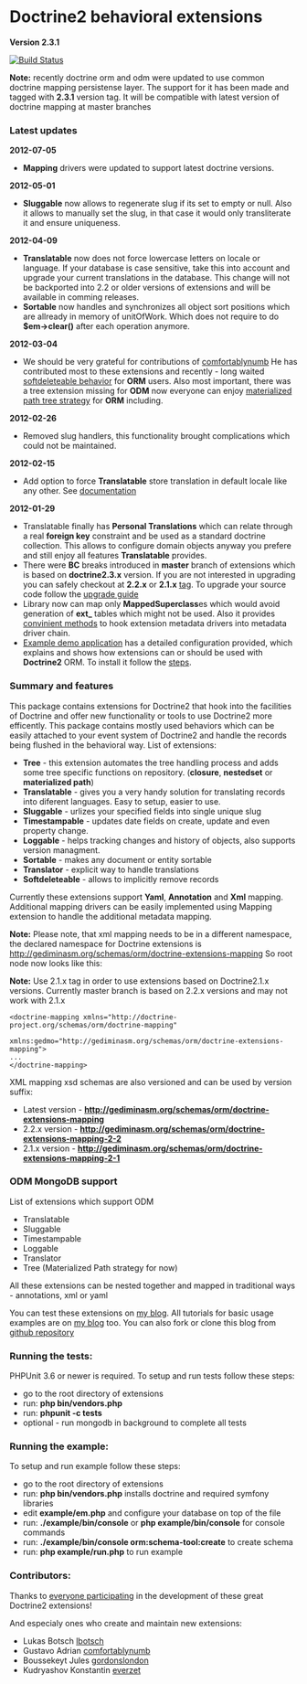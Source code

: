 # Doctrine2 behavioral extensions

**Version 2.3.1**

[![Build Status](https://secure.travis-ci.org/l3pp4rd/DoctrineExtensions.png?branch=master)](http://travis-ci.org/l3pp4rd/DoctrineExtensions)

**Note:** recently doctrine orm and odm were updated to use common doctrine mapping persistense
layer. The support for it has been made and tagged with **2.3.1** version tag. It will be compatible
with latest version of doctrine mapping at master branches

### Latest updates

**2012-07-05**

- **Mapping** drivers were updated to support latest doctrine versions.

**2012-05-01**

- **Sluggable** now allows to regenerate slug if its set to empty or null. Also it allows to
manually set the slug, in that case it would only transliterate it and ensure uniqueness.

**2012-04-09**

- **Translatable** now does not force lowercase letters on locale or language. If your database is case
sensitive, take this into account and upgrade your current translations in the database. This change
will not be backported into 2.2 or older versions of extensions and will be available in comming
releases.
- **Sortable** now handles and synchronizes all object sort positions which are allready in memory
of unitOfWork. Which does not require to do **$em->clear()** after each operation anymore.

**2012-03-04**

- We should be very grateful for contributions of [comfortablynumb](http://github.com/comfortablynumb)
He has contributed most to these extensions and recently - long waited [softdeleteable
behavior](https://github.com/l3pp4rd/DoctrineExtensions/blob/master/doc/softdeleteable.md) for **ORM** users. Also most important, there
was a tree extension missing for **ODM** now everyone can enjoy [materialized path tree strategy](https://github.com/l3pp4rd/DoctrineExtensions/blob/master/doc/tree.md#materialized-path) for **ORM** including.

**2012-02-26**

- Removed slug handlers, this functionality brought complications which could not be maintained.

**2012-02-15**

- Add option to force **Translatable** store translation in default locale like any other.
See [documentation](http://github.com/l3pp4rd/DoctrineExtensions/blob/master/doc/translatable.md#advanced-examples)

**2012-01-29**

- Translatable finally has **Personal Translations** which can relate through a real **foreign key**
constraint and be used as a standard doctrine collection. This allows to configure domain
objects anyway you prefere and still enjoy all features **Translatable** provides.
- There were **BC** breaks introduced in **master** branch of extensions which is
based on **doctrine2.3.x** version. If you are not interested in upgrading you can
safely checkout at **2.2.x** or **2.1.x** [tag](http://github.com/l3pp4rd/DoctrineExtensions/tags).
To upgrade your source code follow the [upgrade guide](https://github.com/l3pp4rd/DoctrineExtensions/blob/master/upgrade/2-3-0.md)
- Library now can map only **MappedSuperclass**es which would avoid generation of **ext_**
tables which might not be used. Also it provides [convinient methods](https://github.com/l3pp4rd/DoctrineExtensions/blob/master/lib/Gedmo/DoctrineExtensions.php#L66)
to hook extension metadata drivers into metadata driver chain.
- [Example demo application](https://github.com/l3pp4rd/DoctrineExtensions/blob/master/example/em.php) has a detailed configuration provided, which
explains and shows how extensions can or should be used with **Doctrine2** ORM. To install
it follow the [steps](#example-demo).

### Summary and features

This package contains extensions for Doctrine2 that hook into the facilities of Doctrine and
offer new functionality or tools to use Doctrine2 more efficently. This package contains mostly
used behaviors which can be easily attached to your event system of Doctrine2 and handle the
records being flushed in the behavioral way. List of extensions:

- **Tree** - this extension automates the tree handling process and adds some tree specific functions on repository.
(**closure**, **nestedset** or **materialized path**)
- **Translatable** - gives you a very handy solution for translating records into diferent languages. Easy to setup, easier to use.
- **Sluggable** - urlizes your specified fields into single unique slug
- **Timestampable** - updates date fields on create, update and even property change.
- **Loggable** - helps tracking changes and history of objects, also supports version managment.
- **Sortable** - makes any document or entity sortable
- **Translator** - explicit way to handle translations
- **Softdeleteable** - allows to implicitly remove records

Currently these extensions support **Yaml**, **Annotation**  and **Xml** mapping. Additional mapping drivers
can be easily implemented using Mapping extension to handle the additional metadata mapping.

**Note:** Please note, that xml mapping needs to be in a different namespace, the declared namespace for
Doctrine extensions is http://gediminasm.org/schemas/orm/doctrine-extensions-mapping
So root node now looks like this:

**Note:** Use 2.1.x tag in order to use extensions based on Doctrine2.1.x versions. Currently
master branch is based on 2.2.x versions and may not work with 2.1.x

```
<doctrine-mapping xmlns="http://doctrine-project.org/schemas/orm/doctrine-mapping"
                 xmlns:gedmo="http://gediminasm.org/schemas/orm/doctrine-extensions-mapping">
...
</doctrine-mapping>
```

XML mapping xsd schemas are also versioned and can be used by version suffix:

- Latest version - **http://gediminasm.org/schemas/orm/doctrine-extensions-mapping**
- 2.2.x version - **http://gediminasm.org/schemas/orm/doctrine-extensions-mapping-2-2**
- 2.1.x version - **http://gediminasm.org/schemas/orm/doctrine-extensions-mapping-2-1**

### ODM MongoDB support

List of extensions which support ODM

- Translatable
- Sluggable
- Timestampable
- Loggable
- Translator
- Tree (Materialized Path strategy for now)

All these extensions can be nested together and mapped in traditional ways - annotations,
xml or yaml

You can test these extensions on [my blog](http://gediminasm.org/demo "Test doctrine behavioral extensions").
All tutorials for basic usage examples are on [my blog](http://gediminasm.org "Tutorials for extensions") too.
You can also fork or clone this blog from [github repository](https://github.com/l3pp4rd/gediminasm.org)

### Running the tests:

PHPUnit 3.6 or newer is required.
To setup and run tests follow these steps:

- go to the root directory of extensions
- run: **php bin/vendors.php**
- run: **phpunit -c tests**
- optional - run mongodb in background to complete all tests

<a name="example-demo"></a>

### Running the example:

To setup and run example follow these steps:

- go to the root directory of extensions
- run: **php bin/vendors.php** installs doctrine and required symfony libraries
- edit **example/em.php** and configure your database on top of the file
- run: **./example/bin/console** or **php example/bin/console** for console commands
- run: **./example/bin/console orm:schema-tool:create** to create schema
- run: **php example/run.php** to run example

### Contributors:

Thanks to [everyone participating](http://github.com/l3pp4rd/DoctrineExtensions/contributors) in
the development of these great Doctrine2 extensions!

And especialy ones who create and maintain new extensions:

- Lukas Botsch [lbotsch](http://github.com/lbotsch)
- Gustavo Adrian [comfortablynumb](http://github.com/comfortablynumb)
- Boussekeyt Jules [gordonslondon](http://github.com/gordonslondon)
- Kudryashov Konstantin [everzet](http://github.com/everzet)
